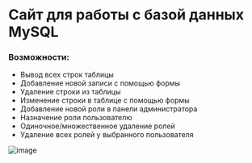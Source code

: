 # Сайт для работы с базой данных MySQL
### Возможности:
- Вывод всех строк таблицы
- Добавление новой записи с помощью формы
- Удаление строки из таблицы
- Изменение строки в таблице с помощью формы
- Добавление новой роли в панели администратора
- Назначение роли пользователю
- Одиночное/множественное удаление ролей
- Удаление всех ролей у выбранного пользователя

![image](https://user-images.githubusercontent.com/97289648/209560778-459b517b-8229-4850-a20a-aabd966395a0.png)
